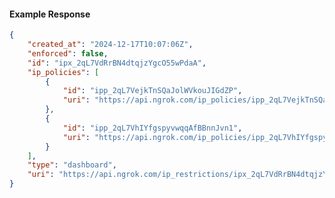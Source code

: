 <!-- Code generated for API Clients. DO NOT EDIT. -->

#### Example Response

```json
{
	"created_at": "2024-12-17T10:07:06Z",
	"enforced": false,
	"id": "ipx_2qL7VdRrBN4dtqjzYgcO55wPdaA",
	"ip_policies": [
		{
			"id": "ipp_2qL7VejkTnSQaJolWVkouJIGdZP",
			"uri": "https://api.ngrok.com/ip_policies/ipp_2qL7VejkTnSQaJolWVkouJIGdZP"
		},
		{
			"id": "ipp_2qL7VhIYfgspyvwqqAfBBnnJvn1",
			"uri": "https://api.ngrok.com/ip_policies/ipp_2qL7VhIYfgspyvwqqAfBBnnJvn1"
		}
	],
	"type": "dashboard",
	"uri": "https://api.ngrok.com/ip_restrictions/ipx_2qL7VdRrBN4dtqjzYgcO55wPdaA"
}
```
